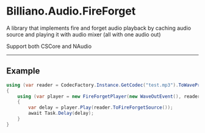 ﻿# Billiano.Audio.FireForget

A library that implements fire and forget audio playback by caching audio source and playing it with audio mixer (all with one audio out)

Support both CSCore and NAudio

---

## Example

```csharp
using (var reader = CodecFactory.Instance.GetCodec("test.mp3").ToWaveProvider())
{
    using (var player = new FireForgetPlayer(new WaveOutEvent(), reader.WaveFormat))
    {
        var delay = player.Play(reader.ToFireForgetSource());
        await Task.Delay(delay);
    }
}
```